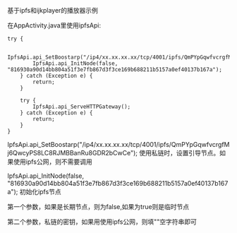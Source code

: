 
基于ipfs和ijkplayer的播放器示例

在AppActivity.java里使用ipfsApi:

    try {
           
            IpfsApi.api_SetBoostarp("/ip4/xx.xx.xx.xx/tcp/4001/ipfs/QmPYpGqwfvcrgfMj6QwcyPS8LC8RJMBBanRu8GDR2bCwCe");
            IpfsApi.api_InitNode(false, "816930a90d14bb804a51f3e7fb867d3f3ce169b688211b5157a0ef40137b167a");
        } catch (Exception e) {
            return;
        }

        try {
            IpfsApi.api_ServeHTTPGateway();
        } catch (Exception e) {
            return;
        }
    }

 
 IpfsApi.api_SetBoostarp("/ip4/xx.xx.xx.xx/tcp/4001/ipfs/QmPYpGqwfvcrgfMj6QwcyPS8LC8RJMBBanRu8GDR2bCwCe");
使用私链时，设置引导节点。如果使用ipfs公网，则不需要调用

IpfsApi.api_InitNode(false, "816930a90d14bb804a51f3e7fb867d3f3ce169b688211b5157a0ef40137b167a");
初始化ipfs节点

第一个参数，如果是长期节点，则为false,如果为true则是临时节点

第二个参数，私链的密钥，如果用使用ipfs公网，则填""空字符串即可
